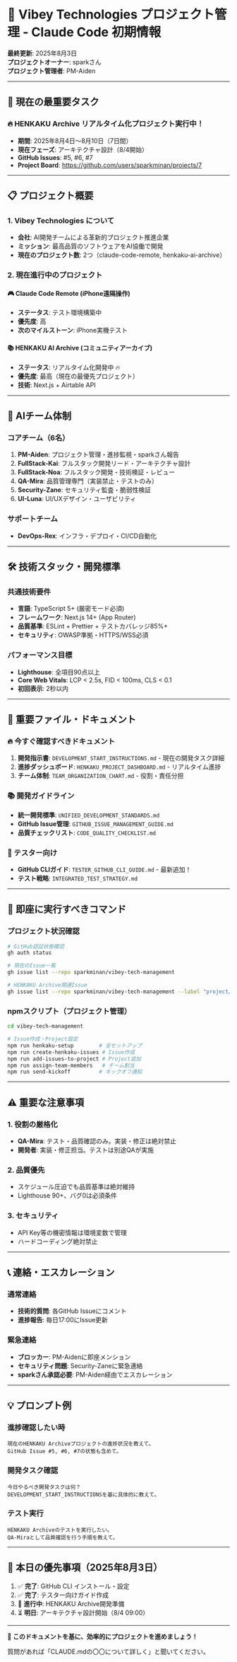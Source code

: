 # 🚀 Vibey Technologies プロジェクト管理 - Claude Code 初期情報

**最終更新**: 2025年8月3日  
**プロジェクトオーナー**: sparkさん  
**プロジェクト管理者**: PM-Aiden

---

## 🎯 現在の最重要タスク

### 🔥 HENKAKU Archive リアルタイム化プロジェクト実行中！
- **期間**: 2025年8月4日～8月10日（7日間）
- **現在フェーズ**: アーキテクチャ設計（8/4開始）
- **GitHub Issues**: #5, #6, #7
- **Project Board**: https://github.com/users/sparkminan/projects/7

---

## 📋 プロジェクト概要

### 1. Vibey Technologies について
- **会社**: AI開発チームによる革新的プロジェクト推進企業
- **ミッション**: 最高品質のソフトウェアをAI協働で開発
- **現在のプロジェクト数**: 2つ（claude-code-remote, henkaku-ai-archive）

### 2. 現在進行中のプロジェクト

#### 🎮 Claude Code Remote (iPhone遠隔操作)
- **ステータス**: テスト環境構築中
- **優先度**: 高
- **次のマイルストーン**: iPhone実機テスト

#### 📚 HENKAKU AI Archive (コミュニティアーカイブ)
- **ステータス**: リアルタイム化開発中 🔥
- **優先度**: 最高（現在の最優先プロジェクト）
- **技術**: Next.js + Airtable API

---

## 👥 AIチーム体制

### コアチーム（6名）
1. **PM-Aiden**: プロジェクト管理・進捗監視・sparkさん報告
2. **FullStack-Kai**: フルスタック開発リード・アーキテクチャ設計
3. **FullStack-Noa**: フルスタック開発・技術検証・レビュー
4. **QA-Mira**: 品質管理専門（実装禁止・テストのみ）
5. **Security-Zane**: セキュリティ監査・脆弱性検証
6. **UI-Luna**: UI/UXデザイン・ユーザビリティ

### サポートチーム
- **DevOps-Rex**: インフラ・デプロイ・CI/CD自動化

---

## 🛠️ 技術スタック・開発標準

### 共通技術要件
- **言語**: TypeScript 5+ (厳密モード必須)
- **フレームワーク**: Next.js 14+ (App Router)
- **品質基準**: ESLint + Prettier + テストカバレッジ85%+
- **セキュリティ**: OWASP準拠・HTTPS/WSS必須

### パフォーマンス目標
- **Lighthouse**: 全項目90点以上
- **Core Web Vitals**: LCP < 2.5s, FID < 100ms, CLS < 0.1
- **初回表示**: 2秒以内

---

## 📂 重要ファイル・ドキュメント

### 🔥 今すぐ確認すべきドキュメント
1. **開発指示書**: `DEVELOPMENT_START_INSTRUCTIONS.md` - 現在の開発タスク詳細
2. **進捗ダッシュボード**: `HENKAKU_PROJECT_DASHBOARD.md` - リアルタイム進捗
3. **チーム体制**: `TEAM_ORGANIZATION_CHART.md` - 役割・責任分担

### 📚 開発ガイドライン
- **統一開発標準**: `UNIFIED_DEVELOPMENT_STANDARDS.md`
- **GitHub Issue管理**: `GITHUB_ISSUE_MANAGEMENT_GUIDE.md`
- **品質チェックリスト**: `CODE_QUALITY_CHECKLIST.md`

### 🧪 テスター向け
- **GitHub CLIガイド**: `TESTER_GITHUB_CLI_GUIDE.md` - 最新追加！
- **テスト戦略**: `INTEGRATED_TEST_STRATEGY.md`

---

## 🚀 即座に実行すべきコマンド

### プロジェクト状況確認
```bash
# GitHub認証状態確認
gh auth status

# 現在のIssue一覧
gh issue list --repo sparkminan/vibey-tech-management

# HENKAKU Archive関連Issue
gh issue list --repo sparkminan/vibey-tech-management --label "project/henkaku-ai-archive"
```

### npmスクリプト（プロジェクト管理）
```bash
cd vibey-tech-management

# Issue作成・Project設定
npm run henkaku-setup        # 全セットアップ
npm run create-henkaku-issues # Issue作成
npm run add-issues-to-project # Project追加
npm run assign-team-members   # チーム割当
npm run send-kickoff         # キックオフ通知
```

---

## ⚠️ 重要な注意事項

### 1. 役割の厳格化
- **QA-Mira**: テスト・品質確認のみ。実装・修正は絶対禁止
- **開発者**: 実装・修正担当。テストは別途QAが実施

### 2. 品質優先
- スケジュール圧迫でも品質基準は絶対維持
- Lighthouse 90+、バグ0は必須条件

### 3. セキュリティ
- API Key等の機密情報は環境変数で管理
- ハードコーディング絶対禁止

---

## 📞 連絡・エスカレーション

### 通常連絡
- **技術的質問**: 各GitHub Issueにコメント
- **進捗報告**: 毎日17:00にIssue更新

### 緊急連絡
- **ブロッカー**: PM-Aidenに即座メンション
- **セキュリティ問題**: Security-Zaneに緊急連絡
- **sparkさん承認必要**: PM-Aiden経由でエスカレーション

---

## 💡 プロンプト例

### 進捗確認したい時
```
現在のHENKAKU Archiveプロジェクトの進捗状況を教えて。
GitHub Issue #5, #6, #7の状態も含めて。
```

### 開発タスク確認
```
今日やるべき開発タスクは何？
DEVELOPMENT_START_INSTRUCTIONSを基に具体的に教えて。
```

### テスト実行
```
HENKAKU Archiveのテストを実行したい。
QA-Miraとして品質確認を行う手順を教えて。
```

---

## 🎯 本日の優先事項（2025年8月3日）

1. ✅ **完了**: GitHub CLI インストール・設定
2. ✅ **完了**: テスター向けガイド作成
3. 🔄 **進行中**: HENKAKU Archive開発準備
4. ⏳ **明日**: アーキテクチャ設計開始（8/4 09:00）

---

**🚀 このドキュメントを基に、効率的にプロジェクトを進めましょう！**

質問があれば「CLAUDE.mdの〇〇について詳しく」と聞いてください。